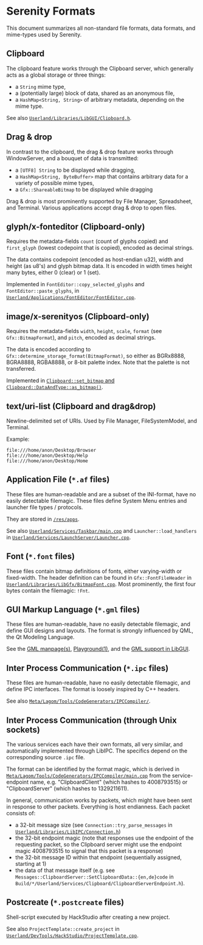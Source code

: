 # Serenity Formats

This document summarizes all non-standard file formats, data formats, and mime-types used by Serenity.

## Clipboard

The clipboard feature works through the Clipboard server, which generally acts as a global storage or three things:
- a `String` mime type,
- a (potentially large) block of data, shared as an anonymous file,
- a `HashMap<String, String>` of arbitrary metadata, depending on the mime type.

See also [`Userland/Libraries/LibGUI/Clipboard.h`](../Userland/Libraries/LibGUI/Clipboard.h).

## Drag & drop

In contrast to the clipboard, the drag & drop feature works through WindowServer, and a bouquet of data is transmitted:
- a `[UTF8] String` to be displayed while dragging,
- a `HashMap<String, ByteBuffer>` map that contains arbitrary data for a variety of possible mime types,
- a `Gfx::ShareableBitmap` to be displayed while dragging

Drag & drop is most prominently supported by File Manager, Spreadsheet, and Terminal.
Various applications accept drag & drop to open files.

## glyph/x-fonteditor (Clipboard-only)

Requires the metadata-fields `count` (count of glyphs copied) and `first_glyph` (lowest codepoint that is copied), encoded as decimal strings.

The data contains codepoint (encoded as host-endian u32), width and height (as u8's) and glyph bitmap data. It is encoded in width times height many bytes, either 0 (clear) or 1 (set).

Implemented in `FontEditor::copy_selected_glyphs` and `FontEditor::paste_glyphs`, in [`Userland/Applications/FontEditor/FontEditor.cpp`](../Userland/Applications/FontEditor/FontEditor.cpp).

## image/x-serenityos (Clipboard-only)

Requires the metadata-fields `width`, `height`, `scale`, `format` (see `Gfx::BitmapFormat`), and `pitch`, encoded as decimal strings.

The data is encoded according to `Gfx::determine_storage_format(BitmapFormat)`, so either as
BGRx8888, BGRA8888, RGBA8888, or 8-bit palette index. Note that the palette is not transferred.

Implemented in [`Clipboard::set_bitmap` and `Clipboard::DataAndType::as_bitmap()`](../Userland/Libraries/LibGUI/Clipboard.cpp).

## text/uri-list (Clipboard and drag&drop)

Newline-delimited set of URIs. Used by File Manager, FileSystemModel, and Terminal.

Example:

```
file:///home/anon/Desktop/Browser
file:///home/anon/Desktop/Help
file:///home/anon/Desktop/Home
```

## Application File (`*.af` files)

These files are human-readable and are a subset of the INI-format, have no easily detectable filemagic.
These files define System Menu entries and launcher file types / protocols.

They are stored in [`/res/apps`](../Base/res/apps).

See also [`Userland/Services/Taskbar/main.cpp`](../Userland/Services/Taskbar/main.cpp) and `Launcher::load_handlers` in [`Userland/Services/LaunchServer/Launcher.cpp`](../Userland/Services/LaunchServer/Launcher.cpp).

## Font (`*.font` files)

These files contain bitmap definitions of fonts, either varying-width or fixed-width.
The header definition can be found in `Gfx::FontFileHeader` in [`Userland/Libraries/LibGfx/BitmapFont.cpp`](../Userland/Libraries/LibGfx/BitmapFont.cpp).
Most prominently, the first four bytes contain the filemagic: `!Fnt`.

## GUI Markup Language (`*.gml` files)

These files are human-readable, have no easily detectable filemagic, and define GUI designs and layouts.
The format is strongly influenced by QML, the Qt Modeling Language.

See the [GML manpage(s)](../Base/usr/share/man/man5/GML.md), [Playground(1)](../Userland/DevTools/Playground/), and the [GML support in LibGUI](../Userland/Libraries/LibGUI/GML/).

## Inter Process Communication (`*.ipc` files)

These files are human-readable, have no easily detectable filemagic, and define IPC interfaces.
The format is loosely inspired by C++ headers.

See also [`Meta/Lagom/Tools/CodeGenerators/IPCCompiler/`](../Meta/Lagom/Tools/CodeGenerators/IPCCompiler/).

## Inter Process Communication (through Unix sockets)

The various services each have their own formats, all very similar, and automatically implemented through LibIPC. The specifics depend on the corresponding source `.ipc` file.

The format can be identified by the format magic, which is derived in [`Meta/Lagom/Tools/CodeGenerators/IPCCompiler/main.cpp`](../Meta/Lagom/Tools/CodeGenerators/IPCCompiler/main.cpp)
from the service-endpoint name, e.g. "ClipboardClient" (which hashes to 4008793515) or "ClipboardServer" (which hashes to 1329211611).

In general, communication works by packets, which might have been sent in response to other packets. Everything is host endianness. Each packet consists of:
- a 32-bit message size (see `Connection::try_parse_messages` in [`Userland/Libraries/LibIPC/Connection.h`](../Userland/Libraries/LibIPC/Connection.h))
- the 32-bit endpoint magic (note that responses use the endpoint of the requesting packet, so the Clipboard server might use the endpoint magic 4008793515 to signal that this packet is a response)
- the 32-bit message ID within that endpoint (sequentially assigned, starting at 1)
- the data of that message itself (e.g. see `Messages::ClipboardServer::SetClipboardData::{en,de}code` in `Build/*/Userland/Services/Clipboard/ClipboardServerEndpoint.h`).

## Postcreate (`*.postcreate` files)

Shell-script executed by HackStudio after creating a new project.

See also `ProjectTemplate::create_project` in [`Userland/DevTools/HackStudio/ProjectTemplate.cpp`](../Userland/DevTools/HackStudio/ProjectTemplate.cpp).

